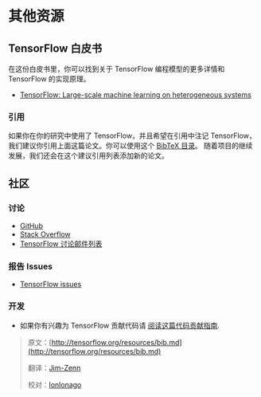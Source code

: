 # 其他资源 <a class="md-anchor" id="AUTOGENERATED-additional-resources"></a>


## TensorFlow 白皮书 <a class="md-anchor" id="AUTOGENERATED-tensorflow-whitepaper"></a>

在这份白皮书里，你可以找到关于 TensorFlow 编程模型的更多详情和 TensorFlow 的实现原理。

* [TensorFlow: Large-scale machine learning on heterogeneous systems](http://download.tensorflow.org/paper/whitepaper2015.pdf)

### 引用 <a class="md-anchor" id="AUTOGENERATED-citation"></a>

如果你在你的研究中使用了 TensorFlow，并且希望在引用中注记 TensorFlow，我们建议你引用上面这篇论文。你可以使用这个  [BibTeX 目录](../resources/bib.md)。  随着项目的继续发展，我们还会在这个建议引用列表添加新的论文。


## 社区 <a class="md-anchor" id="AUTOGENERATED-community"></a>

### 讨论 <a class="md-anchor" id="AUTOGENERATED-discuss"></a>

* [GitHub ](https://github.com/tensorflow/tensorflow)
* [Stack Overflow](https://stackoverflow.com/questions/tagged/tensorflow)
* [TensorFlow 讨论邮件列表](https://groups.google.com/a/tensorflow.org/d/forum/discuss)

### 报告 Issues <a class="md-anchor" id="AUTOGENERATED-report-issues"></a>

* [TensorFlow issues](https://github.com/tensorflow/tensorflow/issues)

### 开发 <a class="md-anchor" id="AUTOGENERATED-development"></a>

* 如果你有兴趣为 TensorFlow 贡献代码请
  [阅读这篇代码贡献指南](https://github.com/tensorflow/tensorflow/blob/master/CONTRIBUTING.md).

> 原文：[http://tensorflow.org/resources/bib.md](http://tensorflow.org/resources/bib.md)
> 
> 翻译：[Jim-Zenn](https://github.com/Jim-Zenn)
> 
> 校对：[lonlonago]( https://github.com/lonlonago)

<div class='sections-order' style="display: none;">
<!--
<!-- bib.md -->
<!-- uses.md -->
<!-- faq.md -->
<!-- glossary.md -->
<!-- dims_types.md -->
-->
</div>
